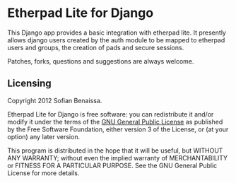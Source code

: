 Etherpad Lite for Django
========================

This Django app provides a basic integration with etherpad lite. It presently allows django users created by the auth module to be mapped to etherpad users and groups, the creation of pads and secure sessions.

Patches, forks, questions and suggestions are always welcome.

Licensing
---------

Copyright 2012 Sofian Benaissa.

Etherpad Lite for Django is free software: you can redistribute it and/or modify it under the terms of the [GNU General Public License](http://www.gnu.org/licenses/) as published by the Free Software Foundation, either version 3 of the License, or (at your option) any later version.

This program is distributed in the hope that it will be useful, but WITHOUT ANY WARRANTY; without even the implied warranty of MERCHANTABILITY or FITNESS FOR A PARTICULAR PURPOSE.  See the GNU General Public License for more details.
